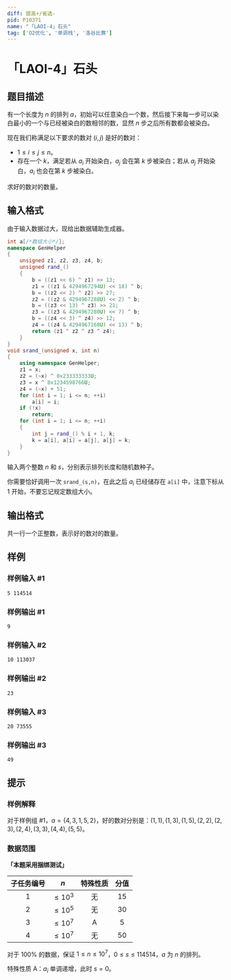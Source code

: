 ```yaml
---
diff: 提高+/省选-
pid: P10371
name: "「LAOI-4」石头"
tag: ['O2优化', '单调栈', '洛谷比赛']
---
```

# 「LAOI-4」石头
## 题目描述

有一个长度为 $n$ 的排列 $a$，初始可以任意染白一个数，然后接下来每一步可以染白最小的一个与已经被染白的数相邻的数，显然 $n$ 步之后所有数都会被染白。

现在我们称满足以下要求的数对 $(i,j)$ 是好的数对：

- $1\leq i\leq j\leq n$。
- 存在一个 $k$，满足若从 $a_i$ 开始染白，$a_j$ 会在第 $k$ 步被染白；若从 $a_j$ 开始染白，$a_i$ 也会在第 $k$ 步被染白。

求好的数对的数量。
## 输入格式

由于输入数据过大，现给出数据辅助生成器。

```cpp
int a[/*数组大小*/];
namespace GenHelper
{
    unsigned z1, z2, z3, z4, b;
    unsigned rand_()
    {
        b = ((z1 << 6) ^ z1) >> 13;
        z1 = ((z1 & 4294967294U) << 18) ^ b;
        b = ((z2 << 2) ^ z2) >> 27;
        z2 = ((z2 & 4294967288U) << 2) ^ b;
        b = ((z3 << 13) ^ z3) >> 21;
        z3 = ((z3 & 4294967280U) << 7) ^ b;
        b = ((z4 << 3) ^ z4) >> 12;
        z4 = ((z4 & 4294967168U) << 13) ^ b;
        return (z1 ^ z2 ^ z3 ^ z4);
    }
}
void srand_(unsigned x, int n)
{
    using namespace GenHelper;
    z1 = x;
    z2 = (~x) ^ 0x233333333U;
    z3 = x ^ 0x1234598766U;
    z4 = (~x) + 51;
    for (int i = 1; i <= n; ++i)
        a[i] = i;
    if (!x)
        return;
    for (int i = 1; i <= n; ++i)
    {
        int j = rand_() % i + 1, k;
        k = a[i], a[i] = a[j], a[j] = k;
    }
}
```

输入两个整数 $n$ 和 $s$，分别表示排列长度和随机数种子。

你需要恰好调用一次 `srand_(s,n)`，在此之后 $a_i$ 已经储存在 `a[i]` 中，注意下标从 $1$ 开始，不要忘记规定数组大小。
## 输出格式

共一行一个正整数，表示好的数对的数量。
## 样例

### 样例输入 #1
```
5 114514
```
### 样例输出 #1
```
9
```
### 样例输入 #2
```
10 113037
```
### 样例输出 #2
```
23
```
### 样例输入 #3
```
20 73555
```
### 样例输出 #3
```
49
```
## 提示

### 样例解释

对于样例组 #1，$a=\{4,3,1,5,2\}$，好的数对分别是：$(1,1),(1,3),(1,5),(2,2),(2,3),(2,4),(3,3),(4,4),(5,5)$。

### 数据范围

**「本题采用捆绑测试」**

|子任务编号|$n$|特殊性质|分值|
|:-:|:-:|:-:|:-:|
|$1$|$\le10^3$|无|$15$|
|$2$|$\le10^5$|无|$30$|
|$3$|$\le10^7$|$\text{A}$|$5$|
|$4$|$\le10^7$|无|$50$|

对于 $100\%$ 的数据，保证 $1\le n\le 10^7$，$0\leq s\leq 114514$，$a$ 为 $n$ 的排列。  

特殊性质 $\text{A}$：$a_i$ 单调递增，此时 $s=0$。  
